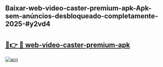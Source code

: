 ## Baixar-web-video-caster-premium-apk-Apk-sem-anúncios-desbloqueado-completamente-2025-#y2vd4

# <h2><a href="https://ainizakaria.my?title=web-video-caster-premium-apk&ref=20M">🔗👉 🔴 web-video-caster-premium-apk</a></h2>

[![acn](https://github.com/user-attachments/assets/0f9c940e-d8b0-45ae-aac7-cd30a18b3e1c)](https://ainizakaria.my?title=web-video-caster-premium-apk&ref=20M)

